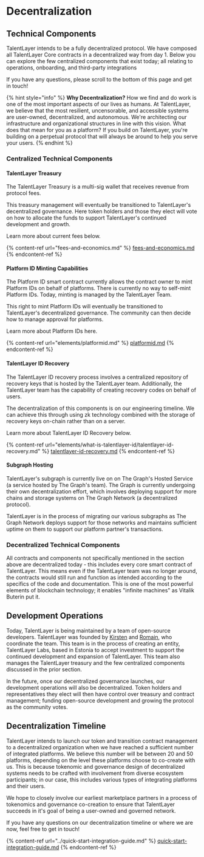 # Decentralization

## Technical Components

TalentLayer intends to be a fully decentralized protocol. We have composed all TalentLayer Core contracts in a decentralized way from day 1. Below you can explore the few centralized components that exist today; all relating to operations, onboarding, and third-party integrations

If you have any questions, please scroll to the bottom of this page and get in touch!

{% hint style="info" %}
**Why Decentralization?** How we find and do work is one of the most important aspects of our lives as humans. At TalentLayer, we believe that the most resilient, uncensorable, and accessible systems are user-owned, decentralized, and autonomous. We're architecting our infrastructure and organizational structures in line with this vision. What does that mean for you as a platform? If you build on TalentLayer, you're building on a perpetual protocol that will always be around to help you serve your users.&#x20;
{% endhint %}

### Centralized Technical Components

#### TalentLayer Treasury

The TalentLayer Treasury is a multi-sig wallet that receives revenue from protocol fees.&#x20;

This treasury management will eventually be transitioned to TalentLayer's decentralized governance. Here token holders and those they elect will vote on how to allocate the funds to support TalentLayer's continued development and growth.&#x20;

Learn more about current fees below.

{% content-ref url="fees-and-economics.md" %}
[fees-and-economics.md](fees-and-economics.md)
{% endcontent-ref %}

#### Platform ID Minting Capabilities

The Platform ID smart contract currently allows the contract owner to mint Platform IDs on behalf of platforms. There is currently no way to self-mint Platform IDs. Today, minting is managed by the TalentLayer Team.&#x20;

This right to mint Platform IDs will eventually be transitioned to TalentLayer's decentralized governance. The community can then decide how to manage approval for platforms.&#x20;

Learn more about Platform IDs here.

{% content-ref url="elements/platformid.md" %}
[platformid.md](elements/platformid.md)
{% endcontent-ref %}

#### TalentLayer ID Recovery

The TalentLayer ID recovery process involves a centralized repository of recovery keys that is hosted by the TalentLayer team. Additionally, the TalentLayer team has the capability of creating recovery codes on behalf of users.&#x20;

The decentralization of this components is on our engineering timeline. We can achieve this through using zk technology combined with the storage of recovery keys on-chain rather than on a server.&#x20;

Learn more about TalentLayer ID Recovery below.&#x20;

{% content-ref url="elements/what-is-talentlayer-id/talentlayer-id-recovery.md" %}
[talentlayer-id-recovery.md](elements/what-is-talentlayer-id/talentlayer-id-recovery.md)
{% endcontent-ref %}

#### Subgraph Hosting

TalentLayer's subgraph is currently live on on The Graph's Hosted Service (a service hosted by The Graph's team). The Graph is currently undergoing their own decentralization effort, which involves deploying support for more chains and storage systems on The Graph Network (a decentralized protocol).&#x20;

TalentLayer is in the process of migrating our various subgraphs as The Graph Network deploys support for those networks and maintains sufficient uptime on them to support our platform partner's transactions.&#x20;

### Decentralized Technical Components

All contracts and components not specifically mentioned in the section above are decentralized today - this includes every core smart contract of TalentLayer. This means even if the TalentLayer team was no longer around, the contracts would still run and function as intended according to the specifics of the code and documentation. This is one of the most powerful elements of blockchain technology; it enables "infinite machines" as Vitalik Buterin put it.&#x20;

## Development Operations

Today, TalentLayer is being maintained by a team of open-source developers. TalentLayer was founded by [Kirsten](https://kirstenpomales.com/) and [Romain](https://github.com/0xromain), who coordinate the team. This team is in the process of creating an entity, TalentLayer Labs, based in Estonia to accept investment to support the continued development and expansion of TalentLayer. This team also manages the TalentLayer treasury and the few centralized components discussed in the prior section. &#x20;

In the future, once our decentralized governance launches, our development operations will also be decentralized. Token holders and representatives they elect will then have control over treasury and contract management; funding open-source development and growing the protocol as the community votes.&#x20;

## Decentralization Timeline

TalentLayer intends to launch our token and transition contract management to a decentralized organization when we have reached a sufficient number of integrated platforms. We believe this number will be between 20 and 50 platforms, depending on the level these platforms choose to co-create with us. This is because tokenomic and governance design of decentralized systems needs to be crafted with involvement from diverse ecosystem participants; in our case, this includes various types of integrating platforms and their users.&#x20;

We hope to closely involve our earliest marketplace partners in a process of tokenomics and governance co-creation to ensure that TalentLayer succeeds in it's goal of being a user-owned and governed network.&#x20;

If you have any questions on our decentralization timeline or where we are now, feel free to get in touch!

{% content-ref url="../quick-start-integration-guide.md" %}
[quick-start-integration-guide.md](../quick-start-integration-guide.md)
{% endcontent-ref %}
